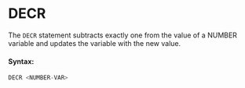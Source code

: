 # DECR

The `DECR` statement subtracts exactly one from the value of a NUMBER variable and updates the variable with the new value.

#### Syntax:

```python
DECR <NUMBER-VAR>
```

